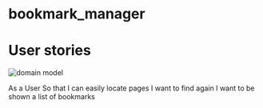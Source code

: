 # bookmark_manager
# User stories

![domain model](https://raw.github.com/GDSNewt/bookmark_manager/blob/master/images/bookmark_mgr%20domain%20model.png)



As a User
So that I can easily locate pages I want to find again
I want to be shown a list of bookmarks
